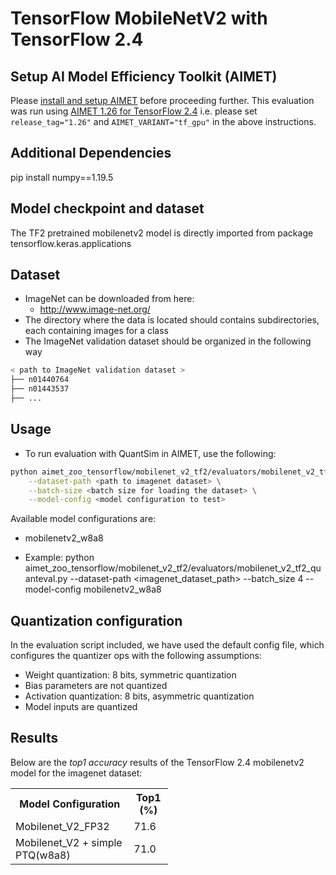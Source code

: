 # TensorFlow MobileNetV2 with TensorFlow 2.4

## Setup AI Model Efficiency Toolkit (AIMET)
Please [install and setup AIMET](https://github.com/quic/aimet/blob/release-aimet-1.26/packaging/install.md) before proceeding further. This evaluation was run using [AIMET 1.26 for TensorFlow 2.4](https://github.com/quic/aimet/releases/tag/1.26) i.e. please set `release_tag="1.26"` and `AIMET_VARIANT="tf_gpu"` in the above instructions.

## Additional Dependencies
pip install numpy==1.19.5 

## Model checkpoint and dataset
The TF2 pretrained mobilenetv2 model is directly imported from package tensorflow.keras.applications

## Dataset
- ImageNet can be downloaded from here:
  - http://www.image-net.org/
- The directory where the data is located should contains subdirectories, each containing images for a class
- The ImageNet validation dataset should be organized in the following way
```bash
< path to ImageNet validation dataset >
├── n01440764
├── n01443537
├── ...
```

## Usage
- To run evaluation with QuantSim in AIMET, use the following:
```bash
python aimet_zoo_tensorflow/mobilenet_v2_tf2/evaluators/mobilenet_v2_tf2_quanteval.py \
    --dataset-path <path to imagenet dataset> \
    --batch-size <batch size for loading the dataset> \
    --model-config <model configuration to test>
```
Available model configurations are:

- mobilenetv2_w8a8

- Example: python aimet_zoo_tensorflow/mobilenet_v2_tf2/evaluators/mobilenet_v2_tf2_quanteval.py --dataset-path <imagenet_dataset_path> --batch_size 4 --model-config mobilenetv2_w8a8

## Quantization configuration 
In the evaluation script included, we have used the default config file, which configures the quantizer ops with the following assumptions:
- Weight quantization: 8 bits, symmetric quantization
- Bias parameters are not quantized
- Activation quantization: 8 bits, asymmetric quantization
- Model inputs are quantized

## Results
Below are the *top1 accuracy* results of the TensorFlow 2.4 mobilenetv2 model for the imagenet dataset:

<table style= " width:50%">
  <tr>
    <th>Model Configuration</th>
    <th>Top1 (%)</th>
  </tr>
  <tr>
    <td>Mobilenet_V2_FP32</td>
    <td>71.6</td>
  </tr>
  <tr>
    <td>Mobilenet_V2 + simple PTQ(w8a8)</td>
    <td>71.0</td>
  </tr>
</table>
